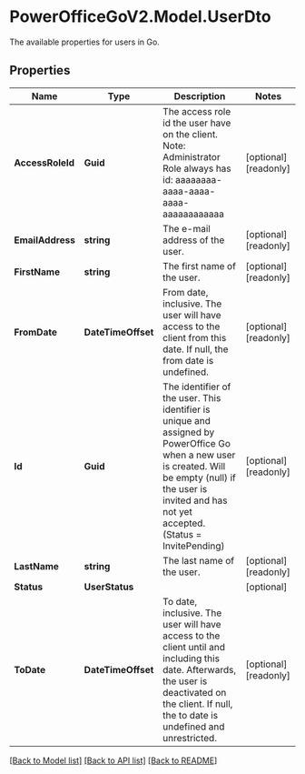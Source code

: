 # PowerOfficeGoV2.Model.UserDto
The available properties for users in Go.

## Properties

Name | Type | Description | Notes
------------ | ------------- | ------------- | -------------
**AccessRoleId** | **Guid** | The access role id the user have on the client.  Note: Administrator Role always has id: aaaaaaaa-aaaa-aaaa-aaaa-aaaaaaaaaaaa | [optional] [readonly] 
**EmailAddress** | **string** | The e-mail address of the user. | [optional] [readonly] 
**FirstName** | **string** | The first name of the user. | [optional] [readonly] 
**FromDate** | **DateTimeOffset** | From date, inclusive.  The user will have access to the client from this date.  If null, the from date is undefined. | [optional] [readonly] 
**Id** | **Guid** | The identifier of the user.  This identifier is unique and assigned by PowerOffice Go when a new user is created.  Will be empty (null) if the user is invited and has not yet accepted. (Status &#x3D; InvitePending) | [optional] [readonly] 
**LastName** | **string** | The last name of the user. | [optional] [readonly] 
**Status** | **UserStatus** |  | [optional] 
**ToDate** | **DateTimeOffset** | To date, inclusive.  The user will have access to the client until and including this date.  Afterwards, the user is deactivated on the client.  If null, the to date is undefined and unrestricted. | [optional] [readonly] 

[[Back to Model list]](../../README.md#documentation-for-models) [[Back to API list]](../../README.md#documentation-for-api-endpoints) [[Back to README]](../../README.md)

